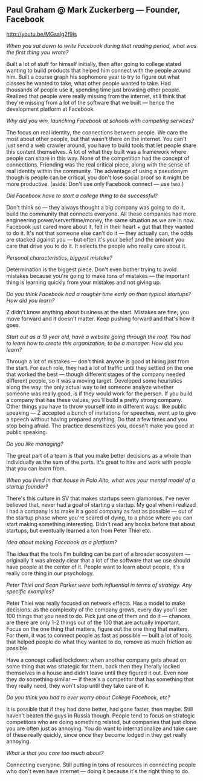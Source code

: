 ## Paul Graham @ Mark Zuckerberg — Founder, Facebook

http://youtu.be/MGsalg2f9js

_When you sat down to write Facebook during that reading period, what was the first thing you wrote?_

Built a lot of stuff for himself initially, then after going to college stated wanting to build products that helped him connect with the people around him. Built a course graph his sophomore year to try to figure out what classes he wanted to take, what other people wanted to take. Had thousands of people use it, spending time just browsing other people. Realized that people were really missing from the internet, still think that they're missing from a lot of the software that we built — hence the development platform at Facebook.

_Why did you win, launching Facebook at schools with competing services?_

The focus on real identity, the connections between people. We care the most about other people, but that wasn't there on the internet. You can't just send a web crawler around, you have to build tools that let people share this content themselves. A lot of what they built was a framework where people can share in this way. None of the competition had the concept of connections. Friending was the real critical piece, along with the sense of real identity within the community. The advantage of using a pseudonym though is people can be critical, you don't lose social proof so it might be more productive. (aside: Don't use only Facebook connect — use two.)

_Did Facebook have to start a college thing to be successful?_

Don't think so — they always thought a big company was going to do it, build the community that connects everyone. All these companies had more engineering power/server/time/money, the same situation as we are in now. Facebook just cared more about it, felt in their heart + gut that they wanted to do it. It's not that someone else can't do it — they actually can, the odds are stacked against you — but often it's your belief and the amount you care that drive you to do it. It selects the people who really care about it.

_Personal characteristics, biggest mistake?_

Determination is the biggest piece. Don't even bother trying to avoid mistakes because you're going to make tons of mistakes — the important thing is learning quickly from your mistakes and not giving up.

_Do you think Facebook had a rougher time early on than typical startups? How did you learn?_

Z didn't know anything about business at the start. Mistakes are fine; you move forward and it doesn't matter. Keep pushing forward and that's how it goes.

_Start out as a 19 year old, have a website going through the roof. You had to learn how to create this organization, to be a manager. How did you learn?_

Through a lot of mistakes — don't think anyone is good at hiring just from the start. For each role, they had a lot of traffic until they settled on the one that worked the best — though different stages of the company needed different people, so it was a moving target. Developed some heuristics along the way: the only actual way to let someone analyze whether someone was really good, is if they would work for the person. If you build a company that has these values, you'll build a pretty strong company. Other things you have to throw yourself into in different ways: like public speaking — Z accepted a bunch of invitations for speeches, went up to give a speech without having prepared anything. Do that a few times and you stop being afraid. The practice desensitizes you, doesn't make you good at public speaking.

_Do you like managing?_

The great part of a team is that you make better decisions as a whole than individually as the sum of the parts. It's great to hire and work with people that you can learn from.

_When you lived in that house in Palo Alto, what was your mental model of a startup founder?_

There's this culture in SV that makes startups seem glamorous. I've never believed that, never had a goal of starting a startup. My goal when i realized I had a company is to make it a good company as fast as possible — out of the startup phase where you're scared of dying, to a phase where you can start making something interesting. Didn't read any books before that about startups, but eventually learned a ton from Peter Thiel etc.

_Idea about making Facebook as a platform?_

The idea that the tools I'm building can be part of a broader ecosystem — originally it was already clear that a lot of the software that we use should have people at the center of it. People want to learn about people, it's a really core thing in our psychology.

_Peter Thiel and Sean Parker were both influential in terms of strategy. Any specific examples?_

Peter Thiel was really focused on network effects. Has a model to make decisions: as the complexity of the company grows, every day you'll see 100 things that you need to do. Pick just one of them and do it — chances are there are only 1-2 things out of the 100 that are actually important. Focus on the one thing that matters, figure out the one thing that matters. For them, it was to connect people as fast as possible — built a lot of tools that helped people do what they wanted to do, remove as much friction as possible.

Have a concept called lockdown: when another company gets ahead on some thing that was strategic for them, back then they literally locked themselves in a house and didn't leave until they figured it out. Even now they do something similar — if there's a competitor that has something that they really need, they won't stop until they take care of it.

_Do you think you had to ever worry about College Facebook, etc?_

It is possible that if they had done better, had gone faster, then maybe. Still haven't beaten the guys in Russia though.
People tend to focus on strategic competitors who are doing something related, but companies that just clone you are often just as annoying. You do want to internationalize and take care of these really quickly, since once they become lodged in they get really annoying.

_What is that you care too much about?_

Connecting everyone. Still putting in tons of resources in connecting people who don't even have internet — doing it because it's the right thing to do.
